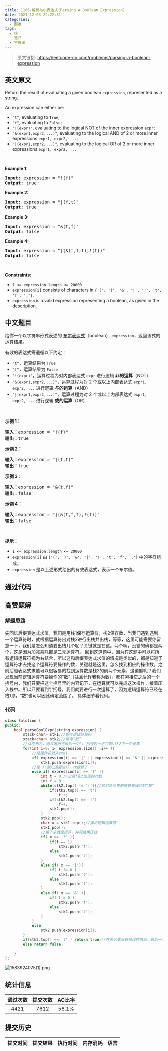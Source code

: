 ```yaml
---
title: 1106-解析布尔表达式(Parsing A Boolean Expression)
date: 2021-12-03 22:22:51
categories:
  - 困难
tags:
  - 栈
  - 递归
  - 字符串
---
```


> 原文链接: https://leetcode-cn.com/problems/parsing-a-boolean-expression


## 英文原文
<div><p>Return the result of evaluating a given boolean <code>expression</code>, represented as a string.</p>

<p>An expression can either be:</p>

<ul>
	<li><code>&quot;t&quot;</code>, evaluating to <code>True</code>;</li>
	<li><code>&quot;f&quot;</code>, evaluating to <code>False</code>;</li>
	<li><code>&quot;!(expr)&quot;</code>, evaluating to the logical NOT of the inner expression <code>expr</code>;</li>
	<li><code>&quot;&amp;(expr1,expr2,...)&quot;</code>, evaluating to the logical AND of 2 or more inner expressions <code>expr1, expr2, ...</code>;</li>
	<li><code>&quot;|(expr1,expr2,...)&quot;</code>, evaluating to the logical OR of 2 or more inner expressions <code>expr1, expr2, ...</code></li>
</ul>

<p>&nbsp;</p>
<p><strong>Example 1:</strong></p>

<pre>
<strong>Input:</strong> expression = &quot;!(f)&quot;
<strong>Output:</strong> true
</pre>

<p><strong>Example 2:</strong></p>

<pre>
<strong>Input:</strong> expression = &quot;|(f,t)&quot;
<strong>Output:</strong> true
</pre>

<p><strong>Example 3:</strong></p>

<pre>
<strong>Input:</strong> expression = &quot;&amp;(t,f)&quot;
<strong>Output:</strong> false
</pre>

<p><strong>Example 4:</strong></p>

<pre>
<strong>Input:</strong> expression = &quot;|(&amp;(t,f,t),!(t))&quot;
<strong>Output:</strong> false
</pre>

<p>&nbsp;</p>
<p><strong>Constraints:</strong></p>

<ul>
	<li><code>1 &lt;= expression.length &lt;= 20000</code></li>
	<li><code>expression[i]</code>&nbsp;consists of characters in <code>{&#39;(&#39;, &#39;)&#39;, &#39;&amp;&#39;, &#39;|&#39;, &#39;!&#39;, &#39;t&#39;, &#39;f&#39;, &#39;,&#39;}</code>.</li>
	<li><code>expression</code> is a valid expression representing a boolean, as given in the description.</li>
</ul>
</div>

## 中文题目
<div><p>给你一个以字符串形式表述的&nbsp;<a href="https://baike.baidu.com/item/%E5%B8%83%E5%B0%94%E8%A1%A8%E8%BE%BE%E5%BC%8F/1574380?fr=aladdin" target="_blank">布尔表达式</a>（boolean） <code>expression</code>，返回该式的运算结果。</p>

<p>有效的表达式需遵循以下约定：</p>

<ul>
	<li><code>&quot;t&quot;</code>，运算结果为 <code>True</code></li>
	<li><code>&quot;f&quot;</code>，运算结果为 <code>False</code></li>
	<li><code>&quot;!(expr)&quot;</code>，运算过程为对内部表达式 <code>expr</code> 进行逻辑 <strong>非的运算</strong>（NOT）</li>
	<li><code>&quot;&amp;(expr1,expr2,...)&quot;</code>，运算过程为对 2 个或以上内部表达式 <code>expr1, expr2, ...</code> 进行逻辑 <strong>与的运算</strong>（AND）</li>
	<li><code>&quot;|(expr1,expr2,...)&quot;</code>，运算过程为对 2 个或以上内部表达式 <code>expr1, expr2, ...</code> 进行逻辑 <strong>或的运算</strong>（OR）</li>
</ul>

<p>&nbsp;</p>

<p><strong>示例 1：</strong></p>

<pre><strong>输入：</strong>expression = &quot;!(f)&quot;
<strong>输出：</strong>true
</pre>

<p><strong>示例 2：</strong></p>

<pre><strong>输入：</strong>expression = &quot;|(f,t)&quot;
<strong>输出：</strong>true
</pre>

<p><strong>示例 3：</strong></p>

<pre><strong>输入：</strong>expression = &quot;&amp;(t,f)&quot;
<strong>输出：</strong>false
</pre>

<p><strong>示例 4：</strong></p>

<pre><strong>输入：</strong>expression = &quot;|(&amp;(t,f,t),!(t))&quot;
<strong>输出：</strong>false
</pre>

<p>&nbsp;</p>

<p><strong>提示：</strong></p>

<ul>
	<li><code>1 &lt;= expression.length &lt;= 20000</code></li>
	<li><code>expression[i]</code> 由 <code>{&#39;(&#39;, &#39;)&#39;, &#39;&amp;&#39;, &#39;|&#39;, &#39;!&#39;, &#39;t&#39;, &#39;f&#39;, &#39;,&#39;}</code> 中的字符组成。</li>
	<li><code>expression</code> 是以上述形式给出的有效表达式，表示一个布尔值。</li>
</ul>
</div>

## 通过代码
<RecoDemo>
</RecoDemo>


## 高赞题解
### 解题思路
先回忆后缀表达式求值，我们是用栈1保存运算符，栈2保存数，当我们遇到遇到一个运算符时，就根据运算符出对栈2进行出栈并出栈，等等，这里可能需要你留意一下，我们是怎么知道要出栈几个呢？关键就是在这。两个啊，没错的确都是两个，这是因为加减乘除都是二元运算符。
回到这道题中，因为在这题中可以将所有逻辑运算符视为右结合，所以这和后缀表达式求值的情况是类似的，都是知道了运算符才去找这个运算符要操作的数，关键就是这里，怎么找到相应的操作数，之前后缀表达式求值可以很容易的找到运算数是栈2的前两个元素，这道题呢？我们发现当前逻辑运算符要操作的“数”（姑且允许我称为数），都在紧接它之后的一个括号内，我们只要把这个括号里的内容记下，在运算就可以完成这次操作，接着压入栈中。所以只要看到')'括号，我们就要进行一次运算了，因为逻辑运算符已经在栈1顶，“数”也可以因此确定范围了。
具体细节看代码。
### 代码

```cpp
class Solution {
public:
    bool parseBoolExpr(string expression) {
        stack<char> stk1;//保存逻辑运算符
        stack<char> stk2;//保存“数”
        //从左到右，而且遍历完最后一个')'括号时一定只剩stk2中一个元素
        for(int i=0; i< expression.size() ;i++ ){
            //是操作符就入stk1
            if( expression[i] == '|' || expression[i] == '&' || expression[i] == '!' )
                stk1.push(expression[i]);
            //是')'就知道要进行一次运算了
            else if( expression[i] == ')' ){
                int t = 0;//记录f和t出现的次数
                int f = 0;
                while(stk2.top() != '('){//这对括号里的就是要操作的“数”
                    if(stk2.top() == 't')
                        t++;
                    if(stk2.top() == 'f')
                        f++;
                    stk2.pop();
                }
                stk2.pop();
                char x = stk1.top();//弹出逻辑运算符
                stk1.pop();
                //接下来就是运算，并将结果压栈
                if( x == '!' ){
                    if(t == 1)
                        stk2.push('f');
                    else
                        stk2.push('t');
                }
                else if( x == '|'){
                    if( t != 0 )
                        stk2.push('t');
                    else
                        stk2.push('f');
                }
                else if( x == '&' ){
                    if( f!= 0 )
                        stk2.push('f');
                    else
                        stk2.push('t');
                }
            }
            else
                stk2.push(expression[i]);
        }
        if(stk2.top() == 't' ) return true;//在表达式没有错误的情况，最后一定只会剩一个
        else return false;
        
    }
};
```
![1583924075(1).png](../images/parsing-a-boolean-expression-0.png\(1\).png)


## 统计信息
| 通过次数 | 提交次数 | AC比率 |
| :------: | :------: | :------: |
|    4421    |    7612    |   58.1%   |

## 提交历史
| 提交时间 | 提交结果 | 执行时间 |  内存消耗  | 语言 |
| :------: | :------: | :------: | :--------: | :--------: |
